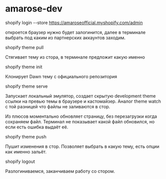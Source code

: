 # amarose-dev


shopify login --store  https://amaroseofficial.myshopify.com/admin

откроется браузер нужно будет залогинится, далее в терминале выбрать под каким из партнерских аккаунтов заходим.

shopify theme pull

Стягивает тему из стора, в терминале предложит какую именно

shopify theme init

Клонирует Dawn тему с официального репозитория

shopify theme serve

Запускает локальный эмулятор, создает скрытую development theme ссылки на превью темы в браузере и кастомайзер. Аналог theme watch с той разницей что файлы не заливаются в стор.

Из плюсов моментально обновляет страницу, без перезагрузки когда сохраняем файл.
Терминал не показывает какой файл обновился, но если есть ошибка выдаёт её.


shopify theme push

Пушит изменения в стор. Позволяет выбрать в какую тему, есть опции как именно зальёт.

shopify logout

Разлогиниваемся, заканчиваем работу со стором.
